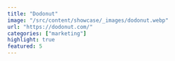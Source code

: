 ```yaml
---
title: "Dodonut"
image: "/src/content/showcase/_images/dodonut.webp"
url: "https://dodonut.com/"
categories: ["marketing"]
highlight: true
featured: 5
---
```

